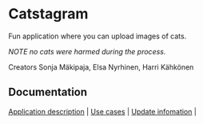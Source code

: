 # Catstagram

Fun application where you can upload images of cats.


*NOTE no cats were harmed during the process.*

Creators Sonja Mäkipaja, Elsa Nyrhinen, Harri Kähkönen

## Documentation
[Application description](documentation/application_description.md) |
[Use cases](documentation/usecases.md) |
[Update infomation](documentation/updates.md) |
